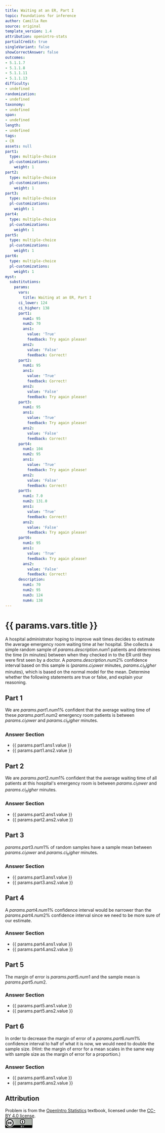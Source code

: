 ```yaml
---
title: Waiting at an ER, Part I
topic: Foundations for inference
author: Camilla Ren
source: original
template_version: 1.4
attribution: openintro-stats
partialCredit: true
singleVariant: false
showCorrectAnswer: false
outcomes:
- 5.1.1.7
- 5.1.1.8
- 5.1.1.11
- 5.1.1.13
difficulty:
- undefined
randomization:
- undefined
taxonomy:
- undefined
span:
- undefined
length:
- undefined
tags:
- CR
assets: null
part1:
  type: multiple-choice
  pl-customizations:
    weight: 1
part2:
  type: multiple-choice
  pl-customizations:
    weight: 1
part3:
  type: multiple-choice
  pl-customizations:
    weight: 1
part4:
  type: multiple-choice
  pl-customizations:
    weight: 1
part5:
  type: multiple-choice
  pl-customizations:
    weight: 1
part6:
  type: multiple-choice
  pl-customizations:
    weight: 1
myst:
  substitutions:
    params:
      vars:
        title: Waiting at an ER, Part I
      ci_lower: 124
      ci_higher: 138
      part1:
        num1: 95
        num2: 70
        ans1:
          value: 'True'
          feedback: Try again please!
        ans2:
          value: 'False'
          feedback: Correct!
      part2:
        num1: 95
        ans1:
          value: 'True'
          feedback: Correct!
        ans2:
          value: 'False'
          feedback: Try again please!
      part3:
        num1: 95
        ans1:
          value: 'True'
          feedback: Try again please!
        ans2:
          value: 'False'
          feedback: Correct!
      part4:
        num1: 104
        num2: 95
        ans1:
          value: 'True'
          feedback: Try again please!
        ans2:
          value: 'False'
          feedback: Correct!
      part5:
        num1: 7.0
        num2: 131.0
        ans1:
          value: 'True'
          feedback: Correct!
        ans2:
          value: 'False'
          feedback: Try again please!
      part6:
        num1: 95
        ans1:
          value: 'True'
          feedback: Try again please!
        ans2:
          value: 'False'
          feedback: Correct!
      description:
        num1: 70
        num2: 95
        num3: 124
        num4: 138
---
```

# {{ params.vars.title }}
A hospital administrator hoping to improve wait times decides to estimate the average emergency room waiting time at her hospital. She collects a simple random sample of ${{ params.description.num1 }}$ patients and determines the time (in minutes) between when they checked in to the ER until they were first seen by a doctor. A ${{ params.description.num2 }}$% confidence interval based on this sample is (${{ params.ci_lower }}$ minutes, ${{ params.ci_higher }}$ minutes), which is based on the normal model for the mean. Determine whether the following statements are true or false, and explain your reasoning.

## Part 1

We are ${{ params.part1.num1 }}$% confident that the average waiting time of these ${{ params.part1.num2 }}$ emergency room patients is between ${{ params.ci_lower }}$ and ${{ params.ci_higher }}$ minutes.

### Answer Section

- {{ params.part1.ans1.value }}
- {{ params.part1.ans2.value }}

## Part 2

We are ${{ params.part2.num1 }}$% confident that the average waiting time of all patients at this hospital's emergency room is between ${{ params.ci_lower }}$ and ${{ params.ci_higher }}$ minutes.

### Answer Section

- {{ params.part2.ans1.value }}
- {{ params.part2.ans2.value }}

## Part 3

${{ params.part3.num1 }}$% of random samples have a sample mean between ${{ params.ci_lower }}$ and ${{ params.ci_higher }}$ minutes.

### Answer Section

- {{ params.part3.ans1.value }}
- {{ params.part3.ans2.value }}

## Part 4

A ${{ params.part4.num1 }}$% confidence interval would be narrower than the ${{ params.part4.num2 }}$% confidence interval since we need to be more sure of our estimate.

### Answer Section

- {{ params.part4.ans1.value }}
- {{ params.part4.ans2.value }}

## Part 5

The margin of error is ${{ params.part5.num1 }}$ and the sample mean is ${{ params.part5.num2 }}$.

### Answer Section

- {{ params.part5.ans1.value }}
- {{ params.part5.ans2.value }}

## Part 6

In order to decrease the margin of error of a ${{ params.part6.num1 }}$% confidence interval to half of what it is now, we would need to double the sample size. (Hint: the margin of error for a mean scales in the same way with sample size as the margin of error for a proportion.)

### Answer Section

- {{ params.part6.ans1.value }}
- {{ params.part6.ans2.value }}

## Attribution

Problem is from the [OpenIntro Statistics](https://openintro.org/book/os/) textbook, licensed under the [CC-BY 4.0 license](https://creativecommons.org/licenses/by/4.0/).<br>![Image representing the Creative Commons 4.0 BY license.](https://raw.githubusercontent.com/firasm/bits/master/by.png)